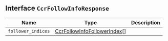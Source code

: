 ## Interface `CcrFollowInfoResponse`

| Name | Type | Description |
| - | - | - |
| `follower_indices` | [CcrFollowInfoFollowerIndex](./CcrFollowInfoFollowerIndex.md)[] | &nbsp; |
